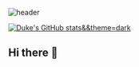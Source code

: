 ![header](https://capsule-render.vercel.app/api?type=waving&color=timeGradient&text=Welcome%20to%20Duke's%20GitHub%20👋&animation=twinkling&fontSize=35&fontAlignY=40&fontAlign=70&height=250)

[![Duke's GitHub stats](https://github-readme-stats.vercel.app/api?username=DUKE506)&&theme=dark](https://github.com/DUKE506/github-readme-stats)


## Hi there 👋

<!--
**DUKE506/DUKE506** is a ✨ _special_ ✨ repository because its `README.md` (this file) appears on your GitHub profile.

Here are some ideas to get you started:

- 🔭 I’m currently working on ...
- 🌱 I’m currently learning ...
- 👯 I’m looking to collaborate on ...
- 🤔 I’m looking for help with ...
- 💬 Ask me about ...
- 📫 How to reach me: ...
- 😄 Pronouns: ...
- ⚡ Fun fact: ...
-->
